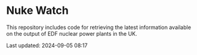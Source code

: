 # Nuke Watch

This repository includes code for retrieving the latest information available on the output of EDF nuclear power plants in the UK.

Last updated: 2024-09-05 08:17